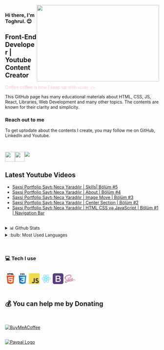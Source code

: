 <img src="https://media.giphy.com/media/26tn33aiTi1jkl6H6/giphy.gif" align="right" width="400" height="250">

### Hi there, I'm Toghrul. :blush:

## Front-End Developer | Youtube Content Creator

<font color="pink"> Coffee coffee is how I keep up with `<code />` </font>

This GitHub page has many educational materials about HTML, CSS, JS, React, Libraries, Web Development and many other topics. The contents are known for their clarity and simplicity.

### Reach out to me
To get uptodate about the contents I create, you may follow me on GitHub, LinkedIn and Youtube.

<br />

[<img height="32" width="32" color="red" src="https://upload.wikimedia.org/wikipedia/commons/thumb/4/4f/YouTube_social_white_squircle.svg/2048px-YouTube_social_white_squircle.svg.png" align="left" />
][youtube]
[<img height="32" width="32" src="https://cdn-icons-png.flaticon.com/512/174/174857.png" align="left" />
][linkedin]
[<img height="32" width="" src="https://logos-world.net/wp-content/uploads/2021/11/Udemy-Emblem.png" align="left" />
][udemy]

<br />
<br />

## Latest Youtube Videos

<!-- YOUTUBE:START -->
- [Şəxsi Portfolio Saytı Necə Yaradılır | Skills| Bölüm #5](https://www.youtube.com/watch?v=nKap8AdrRw0)
- [Şəxsi Portfolio Saytı Necə Yaradılır | About | Bölüm #4](https://www.youtube.com/watch?v=eYwgGvTFESo)
- [Şəxsi Portfolio Saytı Necə Yaradılır | Image Move | Bölüm #3](https://www.youtube.com/watch?v=B715MBOpRvk)
- [Şəxsi Portfolio Saytı Necə Yaradılır | Center Section | Bölüm #2](https://www.youtube.com/watch?v=7gYzG1UxcGM)
- [Şəxsi Portfolio Saytı Necə Yaradılır | HTML CSS və JavaScript | Bölüm #1 | Navigation Bar](https://www.youtube.com/watch?v=U113mBGGM84)
<!-- YOUTUBE:END -->

<br />

<details>
<summary>📊 Github Stats</summary>
<img src="https://github-readme-stats.vercel.app/api?username=toghrulG&theme=radical" >
</details>
<details>
<summary>:bulb: Most Used Languages</summary>
<img src="https://github-readme-stats.vercel.app/api/top-langs/?username=anuraghazra&layout=compact" >
</details>

[youtube]: https://www.youtube.com/@programmingwithtoghrul/
[linkedin]: https://www.linkedin.com/in/toghrul-gafarov-8b89aa126/
[udemy]: https://www.udemy.com/course/sifirdan-front-end-proqramlasdirma-kursu/?instructorPreviewMode=guest

<br />
<br />

### 💻 Tech I use

<br />

<div>
  <img src="https://raw.githubusercontent.com/github/explore/80688e429a7d4ef2fca1e82350fe8e3517d3494d/topics/html/html.png" width="35" height="35">
  <img src="https://raw.githubusercontent.com/github/explore/80688e429a7d4ef2fca1e82350fe8e3517d3494d/topics/css/css.png" width="35" height="35">
  <img src="https://raw.githubusercontent.com/github/explore/80688e429a7d4ef2fca1e82350fe8e3517d3494d/topics/javascript/javascript.png" width="35"      height="35">
  <img src="https://raw.githubusercontent.com/github/explore/80688e429a7d4ef2fca1e82350fe8e3517d3494d/topics/react/react.png" width="35" height="35">
  <img src="https://raw.githubusercontent.com/github/explore/80688e429a7d4ef2fca1e82350fe8e3517d3494d/topics/bootstrap/bootstrap.png" width="35" height="35">
  <img src="https://raw.githubusercontent.com/github/explore/80688e429a7d4ef2fca1e82350fe8e3517d3494d/topics/sass/sass.png" width="35" height="35">
<div>
 
<br />

## 💰 You can help me by Donating

<br />

[![BuyMeACoffee](https://img.shields.io/badge/Buy%20Me%20a%20Coffee-ffdd00?style=for-the-badge&logo=buy-me-a-coffee&logoColor=black)](https://www.buymeacoffee.com/codertoghrul)
  
 <br />
  
<div> 
  <a href = "https://www.paypal.me/ToghrulGafarov"><img src='https://companieslogo.com/img/orig/PYPL-3570673e.png?t=1633695449' alt='Paypal Logo'   style="width:10%"/></a>
</div>
